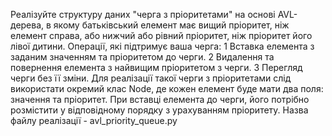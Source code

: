 Реалізуйте структуру даних "черга з пріоритетами" на основі AVL-дерева, в якому батьківський елемент має вищий пріоритет, ніж елемент справа, або нижчий або рівний пріоритет, ніж пріоритет його лівої дитини.
Операції, які підтримує ваша черга:
	1	Вставка елемента з заданим значенням та пріоритетом до черги.
	2	Видалення та повернення елемента з найвищим пріоритетом з черги.
	3	Перегляд черги без її зміни.
Для реалізації такої черги з пріоритетами слід використати окремий клас Node, де кожен елемент буде мати два поля: значення та пріоритет. При вставці елемента до черги, його потрібно розмістити у відповідному порядку з урахуванням пріоритету.
Назва файлу реалізації - avl_priority_queue.py

